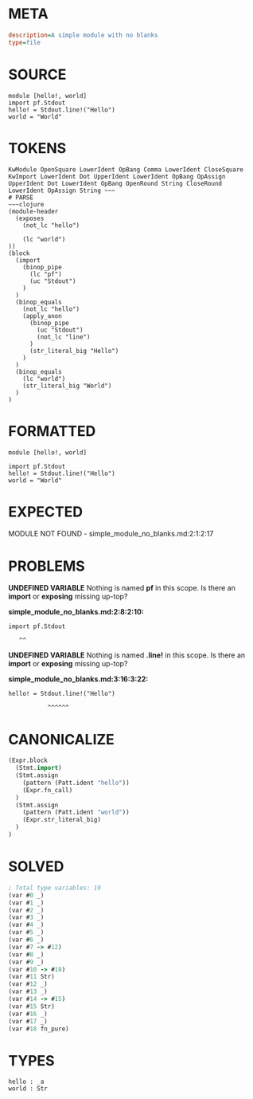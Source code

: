# META
~~~ini
description=A simple module with no blanks
type=file
~~~
# SOURCE
~~~roc
module [hello!, world]
import pf.Stdout
hello! = Stdout.line!("Hello")
world = "World"
~~~
# TOKENS
~~~text
KwModule OpenSquare LowerIdent OpBang Comma LowerIdent CloseSquare KwImport LowerIdent Dot UpperIdent LowerIdent OpBang OpAssign UpperIdent Dot LowerIdent OpBang OpenRound String CloseRound LowerIdent OpAssign String ~~~
# PARSE
~~~clojure
(module-header
  (exposes
    (not_lc "hello")

    (lc "world")
))
(block
  (import
    (binop_pipe
      (lc "pf")
      (uc "Stdout")
    )
  )
  (binop_equals
    (not_lc "hello")
    (apply_anon
      (binop_pipe
        (uc "Stdout")
        (not_lc "line")
      )
      (str_literal_big "Hello")
    )
  )
  (binop_equals
    (lc "world")
    (str_literal_big "World")
  )
)
~~~
# FORMATTED
~~~roc
module [hello!, world]

import pf.Stdout
hello! = Stdout.line!("Hello")
world = "World"
~~~
# EXPECTED
MODULE NOT FOUND - simple_module_no_blanks.md:2:1:2:17
# PROBLEMS
**UNDEFINED VARIABLE**
Nothing is named **pf** in this scope.
Is there an **import** or **exposing** missing up-top?

**simple_module_no_blanks.md:2:8:2:10:**
```roc
import pf.Stdout
```
       ^^


**UNDEFINED VARIABLE**
Nothing is named **.line!** in this scope.
Is there an **import** or **exposing** missing up-top?

**simple_module_no_blanks.md:3:16:3:22:**
```roc
hello! = Stdout.line!("Hello")
```
               ^^^^^^


# CANONICALIZE
~~~clojure
(Expr.block
  (Stmt.import)
  (Stmt.assign
    (pattern (Patt.ident "hello"))
    (Expr.fn_call)
  )
  (Stmt.assign
    (pattern (Patt.ident "world"))
    (Expr.str_literal_big)
  )
)
~~~
# SOLVED
~~~clojure
; Total type variables: 19
(var #0 _)
(var #1 _)
(var #2 _)
(var #3 _)
(var #4 _)
(var #5 _)
(var #6 _)
(var #7 -> #12)
(var #8 _)
(var #9 _)
(var #10 -> #18)
(var #11 Str)
(var #12 _)
(var #13 _)
(var #14 -> #15)
(var #15 Str)
(var #16 _)
(var #17 _)
(var #18 fn_pure)
~~~
# TYPES
~~~roc
hello : _a
world : Str
~~~
